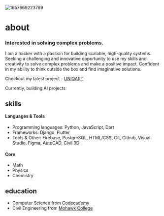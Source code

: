 ![1657669223769](https://user-images.githubusercontent.com/72427739/210922811-3fecc62d-7cd2-427c-859a-6596d66a96e8.jpeg)
# about

### Interested in solving complex problems.

I am a hacker with a passion for building scalable, high-quality systems. Seeking a challenging and innovative opportunity to use my skills and creativity to solve complex problems and make a positive impact. Confident in my ability to think outside the box and find imaginative solutions.

Checkout my latest project - [UNIQART](https://linktr.ee/uniqart/)

Currently, building AI projects


## skills

#### Languages & Tools

- Programming languages: Python, JavaScript, Dart
- Frameworks: Django, Flutter
- Tools & Other: Firebase, PostgreSQL, HTML/CSS, Git, Github, Visual Studio, Figma, AutoCAD, Civil 3D

#### Core

- Math
- Physics
- Chemistry

## education

- Computer Science from [Codecademy](https://codecademy.com/)
- Civil Engineering from [Mohawk College](https://mohawkcollege.ca/)

